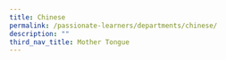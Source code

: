 ```yaml
---
title: Chinese
permalink: /passionate-learners/departments/chinese/
description: ""
third_nav_title: Mother Tongue
---
```


